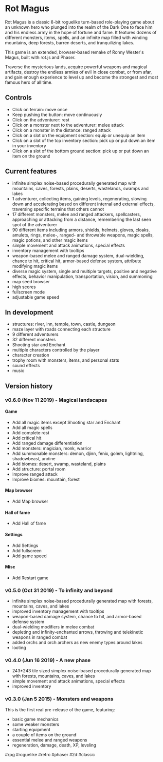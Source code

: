 # Rot Magus

Rot Magus is a classic 8-bit roguelike turn-based role-playing game about an unknown hero who plunged into the realm of the Dark One to face him and his endless army in the hope of fortune and fame. It features dozens of different monsters, items, spells, and an infinite map filled with winding mountains, deep forests, barren deserts, and tranquilizing lakes.

This game is an extended, browser-based remake of Ronny Wester's Magus, built with rot.js and Phaser.

Traverse the mysterious lands, acquire powerful weapons and magical artifacts, destroy the endless armies of evil in close combat, or from afar, and gain enough experience to level up and become the strongest and most famous hero of all time.

## Controls

* Click on terrain: move once
* Keep pushing the button: move continuously
* Click on the adventurer: rest
* Click on a monster next to the adventurer: melee attack
* Click on a monster in the distance: ranged attack
* Click on a slot on the equipment section: equip or unequip an item
* Click on a slot of the top inventory section: pick up or put down an item in your inventory
* Click on a slot of the bottom ground section: pick up or put down an item on the ground

## Current features

* infinite simplex noise-based procedurally generated map with mountains, caves, forests, plains, deserts, wastelands, swamps and lakes
* 1 adventurer, collecting items, gaining levels, regenerating, slowing down and accelerating based on different internal and external effects, traversing specific terrains that others cannot
* 17 different monsters, melee and ranged attackers, spellcasters, approaching or attacking from a distance, remembering the last seen spot of the adventurer
* 90 different items including armors, shields, helmets, gloves, cloaks, amulets, rings, melee-, ranged- and throwable weapons, magic spells, magic potions, and other magic items
* simple movement and attack animations, special effects
* inventory management with tooltips
* weapon-based melee and ranged damage system, dual-wielding, chance to hit, critical hit, armor-based defense system, attribute modifying magic items
* diverse magic system, single and multiple targets, positive and negative effects, behavior manipulation, transportation, vision, and summoning
* map seed browser
* high scores
* fullscreen mode
* adjustable game speed

## In development

* structures: river, inn, temple, town, castle, dungeon
* maze layer with roads connecting each structure
* 9 different adventurers
* 32 different monsters 
* Shooting star and Enchant
* multiple characters controlled by the player
* character creation
* trophy room with monsters, items, and personal stats
* sound effects
* music

## Version history

### v0.6.0 (Nov 11 2019) - Magical landscapes

#### Game
* Add all magic items except Shooting star and Enchant 
* Add all magic spells
* Add complete rest
* Add critical hit
* Add ranged damage differentiation
* Add monsters: magician, monk, warrior
* Add summonable monsters: demon, djinn, fenix, golem, lightning,  shadowbeast, undine
* Add biomes: desert, swamp, wasteland, plains
* Add structure: portal room
* Improve ranged attack
* Improve biomes: mountain, forest

#### Map browser
* Add Map browser

#### Hall of fame
* Add Hall of fame

#### Settings
* Add Settings
* Add fullscreen
* Add game speed

#### Misc
* Add Restart game

### v0.5.0 (Oct 31 2019) - To infinity and beyond

* infinite simplex noise-based procedurally generated map with forests, mountains, caves, and lakes
* improved inventory management with tooltips
* weapon-based damage system, chance to hit, and armor-based defense system
* dual-wielding modifiers in melee combat
* depleting and infinity-enchanted arrows, throwing and telekinetic weapons in ranged combat
* added orchs and orch archers as new enemy types around lakes
* looting

### v0.4.0 (Jun 16 2019) - A new phase

* 243*243 tile sized simplex noise-based procedurally generated map with forests, mountains, caves, and lakes
* simple movement and attack animations, special effects
* improved inventory

### v0.3.0 (Jan 5 2015) - Monsters and weapons

This is the first real pre-release of the game, featuring:

* basic game mechanics
* some weaker monsters
* starting equipment
* a couple of items on the ground
* essential melee and ranged weapons
* regeneration, damage, death, XP, leveling

 #rpg #roguelike #retro #phaser #2d #classic
